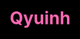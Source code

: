 <style>

  html,

  body {

    height: 100%;

    padding: 0;

    margin: 0;

    background: #000;

     display: flex;

    justify-content: center;

    align-items: center;

  }

  h1 {

    color: hotpink;

  }

  .box {

    width: 100%;

    position: absolute;

    top: 50%;

    left: 50%;

    transform: translate(-50%, -50%);

    display: flex;

    flex-direction: column;

  }

  canvas {

    position: absolute;

    width: 100%;

    height: 100%;

  }

  #pinkboard {

    position: relative;

    margin: auto;

    height: 500px;

    width: 500px;

    animation: animate 2s infinite;

  }

  h1 {

    animation: animate 2s infinite;

  }

  #pinkboard:before,

  #pinkboard:after {

   

    position: absolute;

    background: #ff5ca4;

    width: 100px;

    height: 160px;

    border-top-left-radius: 50px;

    border-top-right-radius: 50px;

  }

  #pinkboard:before {

    left: 100px;

    transform: rotate(-45deg);

    transform-origin: 0 100%;

    box-shadow: 0 14px 28px rgba(0, 0, 0, 0.25),

      0 10px 10px rgba(0, 0, 0, 0.22);

  }

  #pinkboard:after {

    left: 0;

    transform: rotate(45deg);

    transform-origin: 100% 100%;

  }

  @keyframes animate {

    0% {

      transform: scale(1);

    }

    30% {

      transform: scale(0.8);

    }

    60% {

      transform: scale(1.2);

    }

    100% {

      transform: scale(1);

    }

  }

</style>
<h1>Qyuinh</h1>

<div class="box">

  <canvas id="pinkboard"></canvas>

</div>

<script>

 

  var settings = {

    particles: {

      length: 2000,

      duration: 3,

      velocity: 100,

      effect: -1,

      size: 8,

    },

  };

 

  (function () {

    var b = 0;

    var c = ["ms", "moz", "webkit", "o"];

    for (var a = 0; a < c.length && !window.requestAnimationFrame; ++a) {

      window.requestAnimationFrame = window[c[a] + "RequestAnimationFrame"];

      window.cancelAnimationFrame =

        window[c[a] + "CancelAnimationFrame"] ||

        window[c[a] + "CancelRequestAnimationFrame"];

    }

    if (!window.requestAnimationFrame) {

      window.requestAnimationFrame = function (h, e) {

        var d = new Date().getTime();

        var f = Math.max(0, 16 - (d - b));

        var g = window.setTimeout(function () {

          h(d + f);

        }, f);

        b = d + f;

        return g;

      };

    }

    if (!window.cancelAnimationFrame) {

      window.cancelAnimationFrame = function (d) {

        clearTimeout(d);

      };

    }

  })();

 

  var Point = (function () {

    function Point(x, y) {

      this.x = typeof x !== "undefined" ? x : 0;

      this.y = typeof y !== "undefined" ? y : 0;

    }

    Point.prototype.clone = function () {

      return new Point(this.x, this.y);

    };

    Point.prototype.length = function (length) {

      if (typeof length == "undefined")

        return Math.sqrt(this.x * this.x + this.y * this.y);

      this.normalize();

      this.x *= length;

      this.y *= length;

      return this;

    };

    Point.prototype.normalize = function () {

      var length = this.length();

      this.x /= length;

      this.y /= length;

      return this;

    };

    return Point;

  })();

 

  var Particle = (function () {

    function Particle() {

      this.position = new Point();

      this.velocity = new Point();

      this.acceleration = new Point();

      this.age = 0;

    }

    Particle.prototype.initialize = function (x, y, dx, dy) {

      this.position.x = x;

      this.position.y = y;

      this.velocity.x = dx;

      this.velocity.y = dy;

      this.acceleration.x = dx * settings.particles.effect;

      this.acceleration.y = dy * settings.particles.effect;

      this.age = 0;

    };

    Particle.prototype.update = function (deltaTime) {

      this.position.x += this.velocity.x * deltaTime;

      this.position.y += this.velocity.y * deltaTime;

      this.velocity.x += this.acceleration.x * deltaTime;

      this.velocity.y += this.acceleration.y * deltaTime;

      this.age += deltaTime;

    };

    Particle.prototype.draw = function (context, image) {

      function ease(t) {

        return --t * t * t + 1;

      }

      var size = image.width * ease(this.age / settings.particles.duration);

      context.globalAlpha = 1 - this.age / settings.particles.duration;

      context.drawImage(

        image,

        this.position.x - size / 2,

        this.position.y - size / 2,

        size,

        size

      );

    };

    return Particle;

  })();

 

  var ParticlePool = (function () {

    var particles,

      firstActive = 0,

      firstFree = 0,

      duration = settings.particles.duration;

    function ParticlePool(length) {

     

      particles = new Array(length);

      for (var i = 0; i < particles.length; i++)

        particles[i] = new Particle();

    }

    ParticlePool.prototype.add = function (x, y, dx, dy) {

      particles[firstFree].initialize(x, y, dx, dy);

     

      firstFree++;

      if (firstFree == particles.length) firstFree = 0;

      if (firstActive == firstFree) firstActive++;

      if (firstActive == particles.length) firstActive = 0;

    };

    ParticlePool.prototype.update = function (deltaTime) {

      var i;

     

      if (firstActive < firstFree) {

        for (i = firstActive; i < firstFree; i++)

          particles[i].update(deltaTime);

      }

      if (firstFree < firstActive) {

        for (i = firstActive; i < particles.length; i++)

          particles[i].update(deltaTime);

        for (i = 0; i < firstFree; i++) particles[i].update(deltaTime);

      }

     

      while (

        particles[firstActive].age >= duration &&

        firstActive != firstFree

      ) {

        firstActive++;

        if (firstActive == particles.length) firstActive = 0;

      }

    };

    ParticlePool.prototype.draw = function (context, image) {

     

      if (firstActive < firstFree) {

        for (i = firstActive; i < firstFree; i++)

          particles[i].draw(context, image);

      }

      if (firstFree < firstActive) {

        for (i = firstActive; i < particles.length; i++)

          particles[i].draw(context, image);

        for (i = 0; i < firstFree; i++) particles[i].draw(context, image);

      }

    };

    return ParticlePool;

  })();

 

  (function (canvas) {

    var context = canvas.getContext("2d"),

      particles = new ParticlePool(settings.particles.length),

      particleRate =

        settings.particles.length / settings.particles.duration,

      time;

   

    function pointOnHeart(t) {

      return new Point(

        160 * Math.pow(Math.sin(t), 3),

        130 * Math.cos(t) -

          50 * Math.cos(2 * t) -

          20 * Math.cos(3 * t) -

          10 * Math.cos(4 * t) +

          25

      );

    }

   

    var image = (function () {

      var canvas = document.createElement("canvas"),

        context = canvas.getContext("2d");

      canvas.width = settings.particles.size;

      canvas.height = settings.particles.size;

     

      function to(t) {

        var point = pointOnHeart(t);

        point.x =

          settings.particles.size / 2 +

          (point.x * settings.particles.size) / 350;

        point.y =

          settings.particles.size / 2 -

          (point.y * settings.particles.size) / 350;

        return point;

      }

     

      context.beginPath();

      var t = -Math.PI;

      var point = to(t);

      context.moveTo(point.x, point.y);

      while (t < Math.PI) {

        t += 0.01;

        point = to(t);

        context.lineTo(point.x, point.y);

      }

      context.closePath();

     

      context.fillStyle = "#FF5CA4";

      context.fill();

     

      var image = new Image();

      image.src = canvas.toDataURL();

      return image;

    })();

   

    function render() {

     

      requestAnimationFrame(render);

     

      var newTime = new Date().getTime() / 1000,

        deltaTime = newTime - (time || newTime);

      time = newTime;

     

      context.clearRect(0, 0, canvas.width, canvas.height);

     

      var amount = particleRate * deltaTime;

      for (var i = 0; i < amount; i++) {

        var pos = pointOnHeart(Math.PI - 2 * Math.PI * Math.random());

        var dir = pos.clone().length(settings.particles.velocity);

        particles.add(

          canvas.width / 2 + pos.x,

          canvas.height / 2 - pos.y,

          dir.x,

          -dir.y

        );

      }

     

      particles.update(deltaTime);

      particles.draw(context, image);

    }

   

    function onResize() {

      canvas.width = canvas.clientWidth;

      canvas.height = canvas.clientHeight;

    }

    window.onresize = onResize;

   

    setTimeout(function () {

      onResize();

      render();

    }, 10);

  })(document.getElementById("pinkboard"));

</script>
